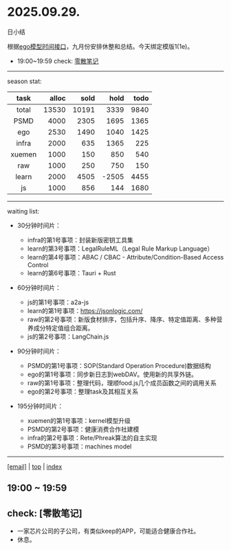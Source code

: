# 2025.09.29.
日小结

<a id="top"></a>
根据[ego模型时间接口](https://gitee.com/hyg/blog/blob/master/timeflow.md)，九月份安排休整和总结。今天绑定模版1(1e)。

<a id="index"></a>
- 19:00~19:59	check: [零散笔记](#20250929190000)

---
season stat:

| task | alloc | sold | hold | todo |
| :---: | ---: | ---: | ---: | ---: |
| total | 13530 | 10191 | 3339 | 9840 |
| PSMD | 4000 | 2305 | 1695 | 1365 |
| ego | 2530 | 1490 | 1040 | 1425 |
| infra | 2000 | 635 | 1365 | 225 |
| xuemen | 1000 | 150 | 850 | 540 |
| raw | 1000 | 250 | 750 | 150 |
| learn | 2000 | 4505 | -2505 | 4455 |
| js | 1000 | 856 | 144 | 1680 |

---
waiting list:


- 30分钟时间片：
  - infra的第1号事项：封装新版密钥工具集
  - learn的第3号事项：LegalRuleML（Legal Rule Markup Language）
  - learn的第4号事项：ABAC / CBAC - Attribute/Condition-Based Access Control
  - learn的第6号事项：Tauri + Rust

- 60分钟时间片：
  - js的第1号事项：a2a-js
  - learn的第1号事项：https://jsonlogic.com/
  - raw的第2号事项：新版食材排序，包括升序、降序、特定值距离、多种营养成分特定值组合距离。
  - js的第2号事项：LangChain.js

- 90分钟时间片：
  - PSMD的第1号事项：SOP(Standard Operation Procedure)数据结构
  - ego的第1号事项：同步新日志到webDAV。使用新的共享外链。
  - raw的第1号事项：整理代码，理顺food.js几个成员函数之间的调用关系
  - ego的第2号事项：整理task及其相互关系

- 195分钟时间片：
  - xuemen的第1号事项：kernel模型升级
  - PSMD的第2号事项：健康消费合作社建模
  - infra的第2号事项：Rete/Phreak算法的自主实现
  - PSMD的第3号事项：machines model

---
<a href="mailto:huangyg@mars22.com?subject=关于2025.09.29.[无名任务]任务&body=日期: 2025.09.29.%0D%0A序号: 7%0D%0A手稿:../../draft/2025/20250929.02.md%0D%0A---请勿修改邮件主题及以上内容 从下一行开始写您的想法---%0D%0A">[email]</a> | [top](#top) | [index](#index)
<a id="20250929190000"></a>
## 19:00 ~ 19:59
## check: [零散笔记]

- 一家芯片公司的子公司，有类似keep的APP，可能适合健康合作社。
- 休息。
